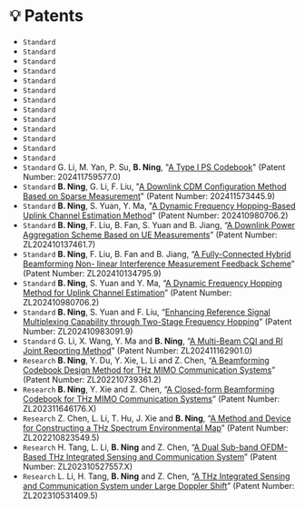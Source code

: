 # 💡 Patents
- ``Standard``
- ``Standard``
- ``Standard``
- ``Standard``
- ``Standard``
- ``Standard``
- ``Standard``
- ``Standard``
- ``Standard``
- ``Standard``
- ``Standard``
- ``Standard``
- ``Standard``
- ``Standard`` G. Li, M. Yan, P. Su, **B. Ning**, "[A Type I PS Codebook]()" (Patent Number: 202411759577.0)
- ``Standard`` **B. Ning**, G. Li, F. Liu, "[A Downlink CDM Configuration Method Based on Sparse Measurement]()" (Patent Number: 202411573445.9)
- ``Standard`` **B. Ning**, S. Yuan, Y. Ma, "[A Dynamic Frequency Hopping-Based Uplink Channel Estimation Method]()" (Patent Number: 202410980706.2)
- ``Standard`` **B. Ning**, F. Liu, B. Fan, S. Yuan and B. Jiang, “[A Downlink Power Aggregation Scheme Based on UE Measurements]()” (Patent Number: ZL202410137461.7)
- ``Standard`` **B. Ning**, F. Liu, B. Fan and B. Jiang, “[A Fully-Connected Hybrid Beamforming Non- linear Interference Measurement Feedback Scheme]()” (Patent Number: ZL202410134795.9)
- ``Standard`` **B. Ning**, S. Yuan and Y. Ma, “[A Dynamic Frequency Hopping Method for Uplink Channel Estimation]()” (Patent Number: ZL202410980706.2) 
- ``Standard`` **B. Ning**, S. Yuan and F. Liu, “[Enhancing Reference Signal Multiplexing Capability through Two-Stage Frequency Hopping]()” (Patent Number: ZL202410983091.9)
- ``Standard`` G. Li, X. Wang, Y. Ma and **B. Ning**, “[A Multi-Beam CQI and RI Joint Reporting Method]()” (Patent Number: ZL202411162901.0)
- ``Research`` **B. Ning**,  Y.  Du,  Y.  Xie,  L. Li  and Z.  Chen,  “[A Beamforming Codebook Design Method for THz MIMO Communication Systems]()” (Patent Number: ZL202210739361.2)
- ``Research`` **B. Ning**, Y. Xie and Z. Chen, “[A Closed-form Beamforming Codebook for THz MIMO Communication Systems]()” (Patent Number: ZL202311646176.X)
- ``Research`` Z. Chen, L. Li, T. Hu, J. Xie and **B. Ning**, “[A Method and Device for Constructing a THz Spectrum Environmental Map]()” (Patent Number: ZL202210823549.5)
- ``Research`` H. Tang, L. Li, **B. Ning** and Z. Chen, “[A Dual Sub-band OFDM-Based THz Integrated Sensing and Communication System]()” (Patent Number: ZL202310527557.X)
- ``Research`` L. Li, H. Tang, **B. Ning** and Z. Chen, “[A THz Integrated Sensing and Communication System under Large Doppler Shift]()” (Patent Number: ZL202310531409.5)
